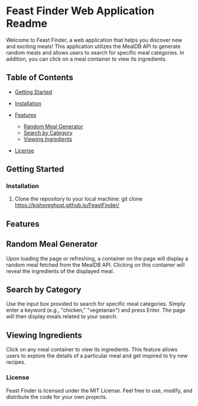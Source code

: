 # Feast Finder Web Application Readme

Welcome to Feast Finder, a web application that helps you discover new and exciting meals! This application utilizes the MealDB API to generate random meals and allows users to search for specific meal categories. In addition, you can click on a meal container to view its ingredients.

## Table of Contents
- [Getting Started](#getting-started)
-   [Installation](#installation)
- [Features](#features)
  - [Random Meal Generator](#random-meal-generator)
  - [Search by Category](#search-by-category)
  - [Viewing Ingredients](#viewing-ingredients)

- [License](#license)

## Getting Started

### Installation
1. Clone the repository to your local machine:
    git clone https://kishoreghost.github.io/FeastFinder/

## Features
  ## Random Meal Generator
  Upon loading the page or refreshing, a container on the page will display a random meal fetched from the MealDB API. Clicking on this container will reveal the ingredients of the       displayed meal.

  ## Search by Category
  Use the input box provided to search for specific meal categories. Simply enter a keyword (e.g., "chicken," "vegetarian") and press Enter. The page will then display meals related to   your search.

  ## Viewing Ingredients
  Click on any meal container to view its ingredients. This feature allows users to explore the details of a particular meal and get inspired to try new recipes.

### License
Feast Finder is licensed under the MIT License. Feel free to use, modify, and distribute the code for your own projects.
